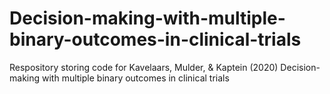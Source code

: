 # Decision-making-with-multiple-binary-outcomes-in-clinical-trials
Respository storing code for Kavelaars, Mulder, &amp; Kaptein (2020) Decision-making with multiple binary outcomes in clinical trials

